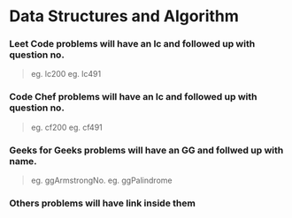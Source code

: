 # Data Structures and Algorithm

### Leet Code problems will have an lc and followed up with question no. 
> eg. lc200
> eg. lc491

### Code Chef problems will have an lc and followed up with question no. 
> eg. cf200
> eg. cf491

### Geeks for Geeks problems will have an GG and follwed up with name.

> eg. ggArmstrongNo.
> eg. ggPalindrome

### Others problems will have link inside them



